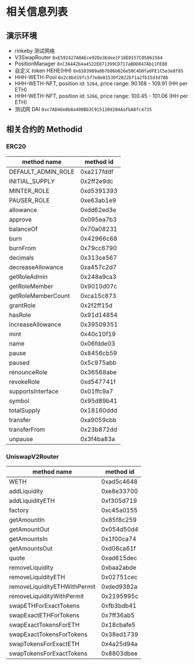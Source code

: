 # 相关信息列表

## 演示环境

- rinkeby 测试网络
- V3SwapRouter `0xE592427A0AEce92De3Edee1F18E0157C05861564` 
- PositionManager `0xC36442b4a4522E871399CD717aBDD847Ab11FE88`
- 自定义 token HEHE(HH) `0x6583989a0b7b86b026e50C4D0fa0FE1C5e3e8f85`
- HHH-WETH-Pool `0x2c0bd19fc5f7e8e01530f2822bf1a2fb15d3d70b`
- HHH-WETH-NFT, position id: `5264`, price range: 90.168 - 109.91 (HH per ETH)
- HHH-WETH-NFT, position id: `5266`, price range: 100.45 - 101.06 (HH per ETH)
- 测试网 DAI `0xc7AD46e0b8a400Bb3C915120d284AafbA8fc4735`

## 相关合约的 Methodid

### ERC20

| method name        | method id  |
| ------------------ | ---------- |
| DEFAULT_ADMIN_ROLE | 0xa217fddf |
| INITIAL_SUPPLY     | 0x2ff2e9dc |
| MINTER_ROLE        | 0xd5391393 |
| PAUSER_ROLE        | 0xe63ab1e9 |
| allowance          | 0xdd62ed3e |
| approve            | 0x095ea7b3 |
| balanceOf          | 0x70a08231 |
| burn               | 0x42966c68 |
| burnFrom           | 0x79cc6790 |
| decimals           | 0x313ce567 |
| decreaseAllowance  | 0xa457c2d7 |
| getRoleAdmin       | 0x248a9ca3 |
| getRoleMember      | 0x9010d07c |
| getRoleMemberCount | 0xca15c873 |
| grantRole          | 0x2f2ff15d |
| hasRole            | 0x91d14854 |
| increaseAllowance  | 0x39509351 |
| mint               | 0x40c10f19 |
| name               | 0x06fdde03 |
| pause              | 0x8456cb59 |
| paused             | 0x5c975abb |
| renounceRole       | 0x36568abe |
| revokeRole         | 0xd547741f |
| supportsInterface  | 0x01ffc9a7 |
| symbol             | 0x95d89b41 |
| totalSupply        | 0x18160ddd |
| transfer           | 0xa9059cbb |
| transferFrom       | 0x23b872dd |
| unpause            | 0x3f4ba83a |

### UniswapV2Router

| method name                  | method id  |
| ---------------------------- | ---------- |
| WETH                         | 0xad5c4648 |
| addLiquidity                 | 0xe8e33700 |
| addLiquidityETH              | 0xf305d719 |
| factory                      | 0xc45a0155 |
| getAmountIn                  | 0x85f8c259 |
| getAmountOut                 | 0x054d50d4 |
| getAmountsIn                 | 0x1f00ca74 |
| getAmountsOut                | 0xd06ca61f |
| quote                        | 0xad615dec |
| removeLiquidity              | 0xbaa2abde |
| removeLiquidityETH           | 0x02751cec |
| removeLiquidityETHWithPermit | 0xded9382a |
| removeLiquidityWithPermit    | 0x2195995c |
| swapETHForExactTokens        | 0xfb3bdb41 |
| swapExactETHForTokens        | 0x7ff36ab5 |
| swapExactTokensForETH        | 0x18cbafe5 |
| swapExactTokensForTokens     | 0x38ed1739 |
| swapTokensForExactETH        | 0x4a25d94a |
| swapTokensForExactTokens     | 0x8803dbee |

